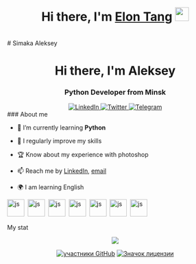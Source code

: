 <h1 align="center">Hi there, I'm <a href="https://www.blackcater.win/" target="_blank">Elon Tang</a> <img
src="https://github.com/blackcater/blackcater/raw/main/images/Hi.gif" height="32" /></h1>
<br />
# Simaka Aleksey
<div id="header" align="center">
	<h1>Hi there, I'm Aleksey</h1>
	<h3>Python Developer from Minsk</h3>
</div>
</a>
<div id="socials" align="center">
	<a href="https://www.linkedin.com/in/%D0%B0%D0%BB%D0%B5%D0%BA%D1%81%D0%B5%D0%B9-%D1%81%D0%B8%D0%BC%D0%B0%D0%BA%D0%B0-9366861a3/">
		<img src="https://img.shields.io/badge/LinkedIn-blue?style=for-the-badge&logo=linkedin&logoColor=white" alt="LinkedIn"/>
	</a>
	<a href="twitter-url">
		<img src="https://img.shields.io/badge/Twitter-blue?style=for-the-badge&logo=twitter&logoColor=white" alt="Twitter"/>
	</a>
	<a href="https://t.me/Just_a_Humaaaaan">
		<img src="https://img.shields.io/badge/Telegram-blue?style=for-the-badge&logo=telegram&logoColor=white" alt="Telegram"/>
	</a>
</div>
### About me

- 🐍 I’m currently learning **Python**

- 💯 I regularly improve my skills

- 🏆 Know about my experience with photoshop
 
- 📫 Reach me by [LinkedIn](https://www.linkedin.com/in/%D0%B0%D0%BB%D0%B5%D0%BA%D1%81%D0%B5%D0%B9-%D1%81%D0%B8%D0%BC%D0%B0%D0%BA%D0%B0-9366861a3/), [email](mailto:Leskasima@gmail.com)

- 🌍 I am learning English

<img src="https://cdn.jsdelivr.net/gh/devicons/devicon/icons/sqlite/sqlite-original-wordmark.svg" title="js" width="40" height="40"/>&nbsp;
<img src="https://cdn.jsdelivr.net/gh/devicons/devicon/icons/python/python-original-wordmark.svg" title="js" width="40" height="40"/>&nbsp;
<img src="https://cdn.jsdelivr.net/gh/devicons/devicon/icons/django/django-plain-wordmark.svg" title="js" width="40" height="40"/>&nbsp;
<img src="https://cdn.jsdelivr.net/gh/devicons/devicon/icons/github/github-original.svg" title="js" width="40" height="40"/>&nbsp;
<img src="https://cdn.jsdelivr.net/gh/devicons/devicon/icons/linkedin/linkedin-original-wordmark.svg" title="js" width="40" height="40"/>&nbsp;
<img src="https://cdn.jsdelivr.net/gh/devicons/devicon/icons/photoshop/photoshop-plain.svg" title="js" width="40" height="40"/>&nbsp;
<img src="https://cdn.jsdelivr.net/gh/devicons/devicon/icons/anaconda/anaconda-original.svg" title="js" width="40" height="40"/>&nbsp;

My stat
<div id="stat" align="center">
	<img src="https://github-profile-summary-cards.vercel.app/api/cards/profile-details?username=vn7n24fzkq&theme=github_dark"/>
	
<a href="https://github.com/abhisheknaiidu/awesome-github-profile-readme/graphs/contributors"><img alt="участники GitHub" src="https://img.shields.io/github /contributors/abhisheknaiidu/awesome-github-profile-readme?color=2b9348"></a>
<a href="https://github.com/abhisheknaiidu/awesome-github-profile-readme/blob/master/LICENSE"><img src="https://img.shields.io/github/license/abhisheknaiidu /awesome-github-profile-readme?color=2b9348" alt="Значок лицензии"/></a>
